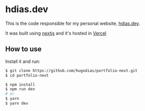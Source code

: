 # hdias.dev

This is the code responsible for my personal website, [hdias.dev](https://hdias.dev).

It was built using [nextjs](https://nextjs.org/) and it's hosted in [Vercel](https://vercel.com)

## How to use

Install it and run:

```bash
$ git clone https://github.com/hugodias/portfolio-next.git
$ cd portfolio-next

$ npm install
$ npm run dev
# or
$ yarn
$ yarn dev
```
